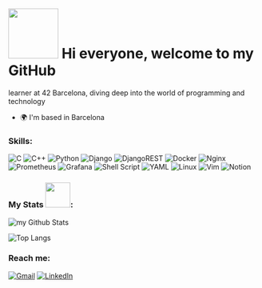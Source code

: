 # <img src="https://media.giphy.com/media/v1.Y2lkPTc5MGI3NjExN3p4NHVidjE0a3lpNHY2N3BjczVlbTFvaHA1OGxiMmt0NHpuaW9ybCZlcD12MV9pbnRlcm5hbF9naWZfYnlfaWQmY3Q9cw/ptzlRfMuHaGgccUzbh/giphy.gif" width="100"> Hi everyone, welcome to my GitHub

learner at 42 Barcelona, diving deep into the world of programming and technology

* 🌍  I'm based in Barcelona

### Skills:

![C](https://img.shields.io/badge/c-%2300599C.svg?style=for-the-badge&logo=c&logoColor=white)
![C++](https://img.shields.io/badge/c++-%2300599C.svg?style=for-the-badge&logo=c%2B%2B&logoColor=white)
![Python](https://img.shields.io/badge/python-3670A0?style=for-the-badge&logo=python&logoColor=ffdd54)
![Django](https://img.shields.io/badge/django-%23092E20.svg?style=for-the-badge&logo=django&logoColor=white)
![DjangoREST](https://img.shields.io/badge/DJANGO-REST-ff1709?style=for-the-badge&logo=django&logoColor=white&color=ff1709&labelColor=gray)
![Docker](https://img.shields.io/badge/docker-%230db7ed.svg?style=for-the-badge&logo=docker&logoColor=white)
![Nginx](https://img.shields.io/badge/nginx-%23009639.svg?style=for-the-badge&logo=nginx&logoColor=white)
![Prometheus](https://img.shields.io/badge/Prometheus-E6522C?style=for-the-badge&logo=Prometheus&logoColor=white)
![Grafana](https://img.shields.io/badge/grafana-%23F46800.svg?style=for-the-badge&logo=grafana&logoColor=white)
![Shell Script](https://img.shields.io/badge/shell_script-%23121011.svg?style=for-the-badge&logo=gnu-bash&logoColor=white)
![YAML](https://img.shields.io/badge/yaml-%23ffffff.svg?style=for-the-badge&logo=yaml&logoColor=151515)
![Linux](https://img.shields.io/badge/Linux-FCC624?style=for-the-badge&logo=linux&logoColor=black)
![Vim](https://img.shields.io/badge/VIM-%2311AB00.svg?style=for-the-badge&logo=vim&logoColor=white)
![Notion](https://img.shields.io/badge/Notion-%23000000.svg?style=for-the-badge&logo=notion&logoColor=white)

### My Stats <img src="https://media.giphy.com/media/v1.Y2lkPTc5MGI3NjExbjI2a25vemM2Zjd3OXRwdzI1ZjNnMXZlNnpsYmd5MDZrdDh3eWlhZyZlcD12MV9pbnRlcm5hbF9naWZfYnlfaWQmY3Q9cw/RVWSqOsgDAq0W3051o/giphy.gif" width="50">:

<img align="center" src="https://github-readme-stats.vercel.app/api?username=IsraelR1099&include_all_commits=true&count_private=true&show_icons=true&line_height=20&title_color=2B5BBD&icon_color=1124BB&text_color=A1A1A1&bg_color=0,000000,130F40" alt="my Github Stats"/>

![Top Langs](https://github-readme-stats.vercel.app/api/top-langs/?username=IsraelR1099&layout=compact&theme=dark)


### Reach me:

[![Gmail](https://img.shields.io/badge/Gmail-D14836?style=for-the-badge&logo=gmail&logoColor=white)](mailto:irifarac@student.42barcelona.com)
[![LinkedIn](https://img.shields.io/badge/linkedin-%230077B5.svg?style=for-the-badge&logo=linkedin&logoColor=white)](https://www.linkedin.com/in/israel-rifarachi/)